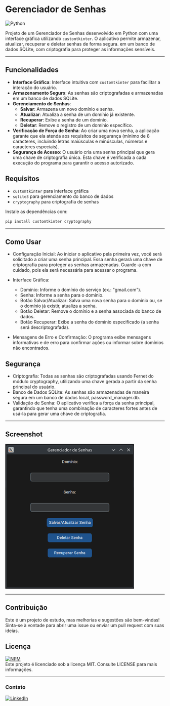 # Gerenciador de Senhas

![Python](https://img.shields.io/badge/python-3670A0?style=for-the-badge&logo=python&logoColor=ffdd54)

Projeto de um Gerenciador de Senhas desenvolvido em Python com uma interface gráfica utilizando `customtkinter`.
O aplicativo permite armazenar, atualizar, recuperar e deletar senhas de forma segura.
em um banco de dados SQLite, com criptografia para proteger as informações sensíveis.

___

## Funcionalidades

- **Interface Gráfica**: Interface intuitiva com `customtkinter` para facilitar a interação do usuário.
- **Armazenamento Seguro**: As senhas são criptografadas e armazenadas em um banco de dados SQLite.
- **Gerenciamento de Senhas**:
  - **Salvar**: Armazena um novo domínio e senha.
  - **Atualizar**: Atualiza a senha de um domínio já existente.
  - **Recuperar**: Exibe a senha de um domínio.
  - **Deletar**: Remove o registro de um domínio específico.
- **Verificação de Força de Senha**: Ao criar uma nova senha, a aplicação garante que ela atenda aos requisitos de
  segurança (mínimo de 8 caracteres, incluindo letras maiúsculas e minúsculas, números e caracteres especiais).
- **Segurança de Acesso**: O usuário cria uma senha principal que gera uma chave de criptografia única. Esta chave é
  verificada a cada execução do programa para garantir o acesso autorizado.

## Requisitos

- `customtkinter` para interface gráfica
- `sqlite3` para gerenciamento do banco de dados
- `cryptography` para criptografia de senhas

Instale as dependências com:

```bash
pip install customtkinter cryptography
```
___

## Como Usar

- Configuração Inicial: Ao iniciar o aplicativo pela primeira vez, você será solicitado a criar uma senha principal.
  Essa senha gerará uma chave de criptografia para proteger as senhas armazenadas.
  Guarde-a com cuidado, pois ela será necessária para acessar o programa.

- Interface Gráfica:
  - Domínio: Informe o domínio do serviço (ex.: "gmail.com").
  - Senha: Informe a senha para o domínio.
  - Botão Salvar/Atualizar: Salva uma nova senha para o domínio ou, se o domínio já existir, atualiza a senha.
  - Botão Deletar: Remove o domínio e a senha associada do banco de dados.
  - Botão Recuperar: Exibe a senha do domínio especificado (a senha será descriptografada).

- Mensagens de Erro e Confirmação: O programa exibe mensagens informativas
  e de erro para confirmar ações ou informar sobre domínios não encontrados.

## Segurança

- Criptografia: Todas as senhas são criptografadas usando Fernet do módulo cryptography, utilizando uma chave gerada a
  partir da senha principal do usuário.
- Banco de Dados SQLite: As senhas são armazenadas de maneira segura em um banco de dados local, password_manager.db.
- Validação de Senha: O aplicativo verifica a força da senha principal, garantindo que tenha uma combinação de
  caracteres fortes antes de usá-la para gerar uma chave de criptografia.

___

## Screenshot

![screen](https://github.com/Alan-oliveir/gerenciador-senhas/blob/main/assets/screenshot.png)  

___

## Contribuição

Este é um projeto de estudo, mas melhorias e sugestões são bem-vindas! Sinta-se à vontade para abrir uma issue ou enviar
um pull request com suas ideias.

## Licença

[![NPM](https://img.shields.io/npm/l/react)](https://github.com/Alan-oliveir/gerenciador-senhas/blob/main/LICENSE.md)  
Este projeto é licenciado sob a licença MIT. Consulte LICENSE para mais informações.

___

### Contato

[![LinkedIn](https://img.shields.io/badge/LinkedIn-0077B5?style=for-the-badge&logo=linkedin&logoColor=white)](https://www.linkedin.com/in/alan-ogoncalves)
